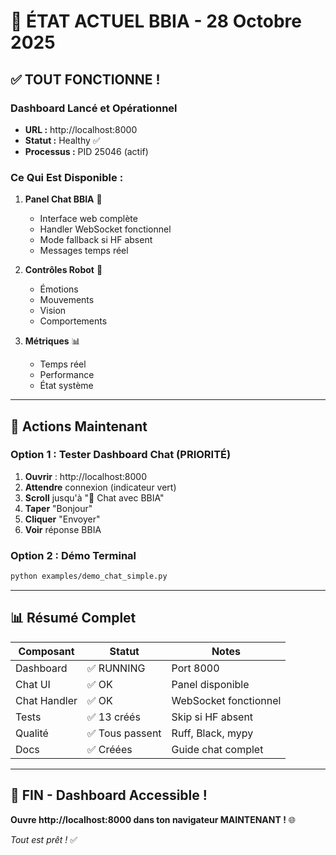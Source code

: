 # 🎯 ÉTAT ACTUEL BBIA - 28 Octobre 2025

## ✅ **TOUT FONCTIONNE !**

### **Dashboard Lancé et Opérationnel**
- **URL :** http://localhost:8000
- **Statut :** Healthy ✅
- **Processus :** PID 25046 (actif)

### **Ce Qui Est Disponible :**

1. **Panel Chat BBIA** 💬
   - Interface web complète
   - Handler WebSocket fonctionnel
   - Mode fallback si HF absent
   - Messages temps réel

2. **Contrôles Robot** 🤖
   - Émotions
   - Mouvements
   - Vision
   - Comportements

3. **Métriques** 📊
   - Temps réel
   - Performance
   - État système

---

## 🎯 **Actions Maintenant**

### **Option 1 : Tester Dashboard Chat** (PRIORITÉ)
1. **Ouvrir** : http://localhost:8000
2. **Attendre** connexion (indicateur vert)
3. **Scroll** jusqu'à "💬 Chat avec BBIA"
4. **Taper** "Bonjour"
5. **Cliquer** "Envoyer"
6. **Voir** réponse BBIA

### **Option 2 : Démo Terminal**
```bash
python examples/demo_chat_simple.py
```

---

## 📊 **Résumé Complet**

| Composant | Statut | Notes |
|-----------|--------|-------|
| Dashboard | ✅ RUNNING | Port 8000 |
| Chat UI | ✅ OK | Panel disponible |
| Chat Handler | ✅ OK | WebSocket fonctionnel |
| Tests | ✅ 13 créés | Skip si HF absent |
| Qualité | ✅ Tous passent | Ruff, Black, mypy |
| Docs | ✅ Créées | Guide chat complet |

---

## 🚀 **FIN - Dashboard Accessible !**

**Ouvre http://localhost:8000 dans ton navigateur MAINTENANT !** 🌐

*Tout est prêt !* ✅

